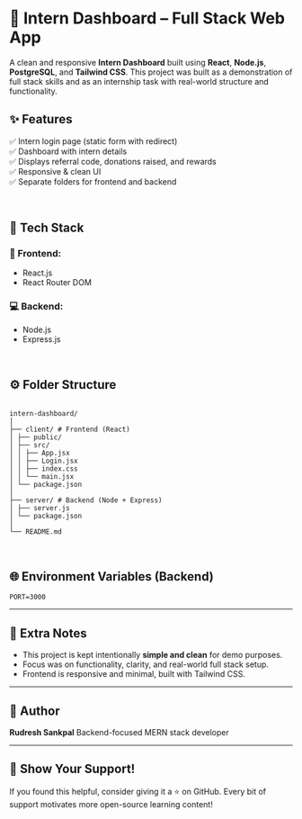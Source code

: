 # 🚀 Intern Dashboard – Full Stack Web App

A clean and responsive **Intern Dashboard** built using **React**, **Node.js**, **PostgreSQL**, and **Tailwind CSS**. This project was built as a demonstration of full stack skills and as an internship task with real-world structure and functionality.

## ✨ Features

✅ Intern login page (static form with redirect)  
✅ Dashboard with intern details  
✅ Displays referral code, donations raised, and rewards  
✅ Responsive & clean UI  
✅ Separate folders for frontend and backend

<br/>

## 🔧 Tech Stack

### 🧠 Frontend:

- React.js
- React Router DOM

### 💻 Backend:

- Node.js
- Express.js

<br/>

## ⚙️ Folder Structure

```

intern-dashboard/
│
├── client/ # Frontend (React)
│ ├── public/
│ ├── src/
│ │ ├── App.jsx
│ │ ├── Login.jsx
│ │ ├── index.css
│ │ └── main.jsx
│ └── package.json
│
├── server/ # Backend (Node + Express)
│ ├── server.js
│ └── package.json
│
└── README.md

```

<br/>

## 🌐 Environment Variables (Backend)

```env
PORT=3000
```

---

## 📁 Extra Notes

- This project is kept intentionally **simple and clean** for demo purposes.
- Focus was on functionality, clarity, and real-world full stack setup.
- Frontend is responsive and minimal, built with Tailwind CSS.

---

## 💼 Author

**Rudresh Sankpal**
Backend-focused MERN stack developer

---

## 🌟 Show Your Support!

If you found this helpful, consider giving it a ⭐ on GitHub. Every bit of support motivates more open-source learning content!

```

```
